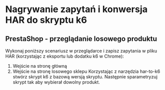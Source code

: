 # Nagrywanie zapytań i konwersja HAR do skryptu k6

## PrestaShop - przeglądanie losowego produktu
Wykonaj poniższy scenariusz w przeglądarce i zapisz zapytania w pliku HAR (korzystając z eksportu lub dodatku k6 w Chrome):
1. Wejście na stronę główną
2. Wejście na stronę losowego sklepu
Korzystając z narzędzia har-to-k6 stwórz skrypt k6 z bazową wersją skryptu. Następnie sparametryzuj skrypt tak aby wybierał dowolny produkt.
